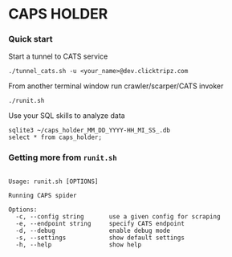 # CAPS HOLDER

### Quick start
Start a tunnel to CATS service
```shell script
./tunnel_cats.sh -u <your_name>@dev.clicktripz.com
```
From another terminal window run crawler/scarper/CATS invoker
```shell script
./runit.sh
```
Use your SQL skills to analyze data
```
sqlite3 ~/caps_holder_MM_DD_YYYY-HH_MI_SS_.db
select * from caps_holder;
```

### Getting more from `runit.sh`
```shell script

Usage: runit.sh [OPTIONS]

Running CAPS spider

Options:
  -c, --config string       use a given config for scraping
  -e, --endpoint string     specify CATS endpoint
  -d, --debug               enable debug mode
  -s, --settings            show default settings
  -h, --help                show help
```